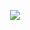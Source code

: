 <div align="center">
  <p>
    <img src="https://capsule-render.vercel.app/api?text=Ahoj!&animation=fadeIn&type=waving&color=gradient&height=100"/> 
  </p>
</div>
